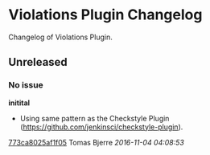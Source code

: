# Violations Plugin Changelog

Changelog of Violations Plugin.

## Unreleased
### No issue

**initital**

 * Using same pattern as the Checkstyle Plugin (https://github.com/jenkinsci/checkstyle-plugin). 

[773ca8025af1f05](https://github.com/jenkinsci/violations-plugin/commit/773ca8025af1f05) Tomas Bjerre *2016-11-04 04:08:53*


